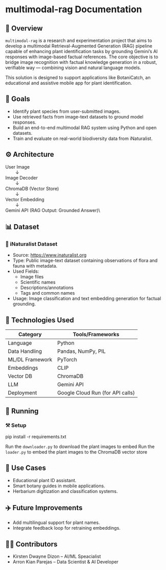 
# multimodal-rag Documentation

## 📌 Overview

`multimodal-rag` is a research and experimentation project that aims to develop a multimodal Retrieval-Augmented Generation (RAG) pipeline capable of enhancing plant identification tasks by grounding Gemini’s AI responses with image-based factual references. The core objective is to bridge image recognition with factual knowledge generation in a robust, verifiable way — combining vision and natural language models.

This solution is designed to support applications like BotaniCatch, an educational and assistive mobile app for plant identification.

## 🥅 Goals

- Identify plant species from user-submitted images.
- Use retrieved facts from image-text datasets to ground model responses.
- Build an end-to-end multimodal RAG system using Python and open datasets.
- Train and evaluate on real-world biodiversity data from iNaturalist.

## ⚙️ Architecture

   User Image\
   &nbsp;&nbsp;&nbsp;&nbsp;&nbsp;&nbsp;&nbsp;&nbsp;↓\
  Image Decoder\
&nbsp;&nbsp;&nbsp;&nbsp;&nbsp;&nbsp;&nbsp;&nbsp;↓\
ChromaDB (Vector Store)\
&nbsp;&nbsp;&nbsp;&nbsp;&nbsp;&nbsp;&nbsp;&nbsp;↓\
 Vector Embedding\
&nbsp;&nbsp;&nbsp;&nbsp;&nbsp;&nbsp;&nbsp;&nbsp;↓\
Gemini API (RAG Output: Grounded Answer)\

## 📊 Dataset

### 🌱 iNaturalist Dataset

- Source: https://www.inaturalist.org
- Type: Public image-text dataset containing observations of flora and fauna with metadata.
- Used Fields:
  - Image files
  - Scientific names
  - Descriptions/annotations
  - Tags and common names
- Usage: Image classification and text embedding generation for factual grounding.

## 📱 Technologies Used

| Category        | Tools/Frameworks                          |
|-----------------|-------------------------------------------|
| Language        | Python                                    |
| Data Handling   | Pandas, NumPy, PIL                        |
| ML/DL Framework | PyTorch                                   |
| Embeddings      | CLIP                                      |
| Vector DB       | ChromaDB                                  |
| LLM             | Gemini API                                |
| Deployment      | Google Cloud Run (for API calls)          |

## 🏃 Running

### ⚒️ Setup

pip install -r requirements.txt

Run the `downloader.py` to download the plant images to embed
Run the `loader.py` to embed the plant images to the ChromaDB vector store

## 👯 Use Cases

- Educational plant ID assistant.
- Smart botany guides in mobile applications.
- Herbarium digitization and classification systems.

## ✈️ Future Improvements

- Add multilingual support for plant names.
- Integrate feedback loop for retraining embeddings.

## 👷👷 Contributors

- Kirsten Dwayne Dizon – AI/ML Speacialist 
- Arron Kian Parejas – Data Scientist & AI Developer  

